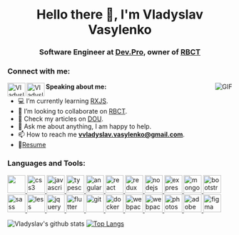 <h1 align="center">Hello there 👋, I'm Vladyslav Vasylenko</h1>
<h3 align="center">
Software Engineer at <a href='https://dev.pro/' alt='Dev.Pro'>Dev.Pro</a>, owner of <a href='https://github.com/richboyscrytoo' alt='Rich Boys Cry Too'>RBCT</a></h3>


### Connect with me:
<a href="https://t.me/vladyslav_vasylenko" target="_blank">
  <img align="left" alt="Vladyslav Vasylenko | Telegram" height="30" width="40" src="https://www.svgrepo.com/show/271091/telegram.svg" />
</a>
<a href="https://www.linkedin.com/in/vladvasylenko" target="_blank">
  <img align="left" alt="Vladyslav Vasylenko | LinkedIn" height="30" width="40" src="https://www.svgrepo.com/show/157006/linkedin.svg" />
</a>
<a href="https://twitter.com/vasylenko__" target="_blank>
  <img align="left" alt="Vladyslav Vasylenko | Twitter" height="30" width="40"" src="https://www.svgrepo.com/show/183608/twitter.svg" />
</a>
<a href="https://www.instagram.com/vladvasylenko_" target="_blank>
  <img align="left" alt="Vladyslav Vasylenko | Instagram" height="30" width="40"" src="https://www.svgrepo.com/show/111199/instagram.svg" />
</a>
<a href="https://dou.ua/users/vladislav-vasilenko-2" target="_blank>
  <img align="left" alt="Vladyslav Vasylenko | DOU" height="30" width="40"" src="https://cdn-cws-prod.azureedge.net/img/press/news/news-color/dou.jpg" />
</a>


<img align="right" alt="GIF" src="https://media.giphy.com/media/836HiJc7pgzy8iNXCn/giphy.gif" />
  
**Speaking about me:**
- 💻 I’m currently learning [RXJS](https://rxjs-dev.firebaseapp.com/).
- 🤝 I’m looking to collaborate on [RBCT](https://github.com/richboyscrytoo).
- 📝 Check my articles on [DOU](https://dou.ua/users/vladislav-vasilenko-2/).
- 💬 Ask me about anything, I am happy to help.
- 📫 How to reach me **vvladyslav.vasylenko@gmail.com**.
- 📝[Resume](https://drive.google.com/file/d/1JAKlJnjnSnDRXmVXeEDU0oN1gyzTk8NN/view?usp=sharing)


<h3 align="left">Languages and Tools:</h3>
<p align="left">
   <a href="https://www.w3.org/html" target="_blank"> 
    <img src="https://devicons.github.io/devicon/devicon.git/icons/html5/html5-original-wordmark.svg" width="40" height="40"/> 
   </a>
   <a href="https://www.w3schools.com/css" target="_blank"> 
    <img src="https://devicons.github.io/devicon/devicon.git/icons/css3/css3-original-wordmark.svg" alt="css3" width="40" height="40"/> 
  </a>
  <a href="https://developer.mozilla.org/en-US/docs/Web/JavaScript" target="_blank"> 
    <img src="https://devicons.github.io/devicon/devicon.git/icons/javascript/javascript-original.svg" alt="javascript" width="40" height="40"/> 
  </a>
  <a href="https://www.typescriptlang.org" target="_blank"> 
    <img src="https://devicons.github.io/devicon/devicon.git/icons/typescript/typescript-original.svg" alt="typescript" width="40" height="40"/> 
  </a>
  <a href="https://angular.io" target="_blank"> 
    <img src="https://devicons.github.io/devicon/devicon.git/icons/angularjs/angularjs-original.svg" alt="angularjs" width="40" height="40"/> 
  </a> 
  <a href="https://reactjs.org" target="_blank"> 
    <img src="https://devicons.github.io/devicon/devicon.git/icons/react/react-original-wordmark.svg" alt="react" width="40" height="40"/> 
  </a> 
  <a href="https://redux.js.org" target="_blank"> 
    <img src="https://devicons.github.io/devicon/devicon.git/icons/redux/redux-original.svg" alt="redux" width="40" height="40"/> 
  </a> 
  <a href="https://nodejs.org" target="_blank"> 
    <img src="https://devicons.github.io/devicon/devicon.git/icons/nodejs/nodejs-original-wordmark.svg" alt="nodejs" width="40" height="40"/> 
  </a>
  <a href="https://expressjs.com" target="_blank"> 
    <img src="https://devicons.github.io/devicon/devicon.git/icons/express/express-original-wordmark.svg" alt="express" width="40" height="40"/> 
  </a>
  <a href="https://www.mongodb.com" target="_blank"> 
    <img src="https://devicons.github.io/devicon/devicon.git/icons/mongodb/mongodb-original-wordmark.svg" alt="mongodb" width="40" height="40"/> 
  </a>
  <a href="https://getbootstrap.com" target="_blank"> 
    <img src="https://devicons.github.io/devicon/devicon.git/icons/bootstrap/bootstrap-plain.svg" alt="bootstrap" width="40" height="40"/> 
  </a> 
  <br/>
  <a href="https://sass-lang.com" target="_blank"> 
    <img src="https://devicons.github.io/devicon/devicon.git/icons/sass/sass-original.svg" alt="sass" width="40" height="40"/> 
  </a> 
  <a href="http://lesscss.org" target="_blank"> 
    <img src="https://devicons.github.io/devicon/devicon.git/icons/less/less-plain-wordmark.svg" alt="less" width="40" height="40"/> 
  </a> 
  <a href="https://jquery.com" target="_blank"> 
    <img src="https://devicons.github.io/devicon/devicon.git/icons/jquery/jquery-plain.svg" alt="jquery" width="40" height="40"/> 
  </a> 
  <a href="https://flutter.dev" target="_blank"> 
    <img src="https://www.vectorlogo.zone/logos/flutterio/flutterio-icon.svg" alt="flutter" width="40" height="40"/> 
  </a> 
  <a href="https://git-scm.com" target="_blank"> 
    <img src="https://www.vectorlogo.zone/logos/git-scm/git-scm-icon.svg" alt="git" width="40" height="40"/> 
  </a> 
  <a href="https://www.docker.com" target="_blank"> 
    <img src="https://devicons.github.io/devicon/devicon.git/icons/docker/docker-original-wordmark.svg" alt="docker" width="40" height="40"/> 
  </a>
  <a href="https://code.visualstudio.com" target="_blank"> 
    <img src="https://devicons.github.io/devicon/devicon.git/icons/visualstudio/visualstudio-plain.svg" alt="webpack" width="40" height="40"/> 
  </a> 
  <a href="https://webpack.js.org" target="_blank"> 
    <img src="https://devicons.github.io/devicon/devicon.git/icons/webpack/webpack-original.svg" alt="webpack" width="40" height="40"/> 
  </a> 
  <a href="https://www.photoshop.com/en" target="_blank"> 
    <img src="https://devicons.github.io/devicon/devicon.git/icons/photoshop/photoshop-plain.svg" alt="photoshop" width="40" height="40"/> 
  </a>
  <a href="https://www.adobe.com/products/xd.html" target="_blank"> 
    <img src="https://upload.wikimedia.org/wikipedia/commons/c/c2/Adobe_XD_CC_icon.svg" alt="adobe xd" width="40" height="40"/> 
  </a>
  <a href="https://www.figma.com" target="_blank"> 
    <img src="https://www.vectorlogo.zone/logos/figma/figma-icon.svg" alt="figma" width="40" height="40"/> 
  </a>
</p>

![Vladyslav's github stats](https://github-readme-stats.vercel.app/api?username=vladyslav&show_icons=true&hide_border=true&theme=default)
[![Top Langs](https://github-readme-stats.vercel.app/api/top-langs/?username=vladyslav&layout=compact)](https://github.com/vladyslav/github-readme-stats)
